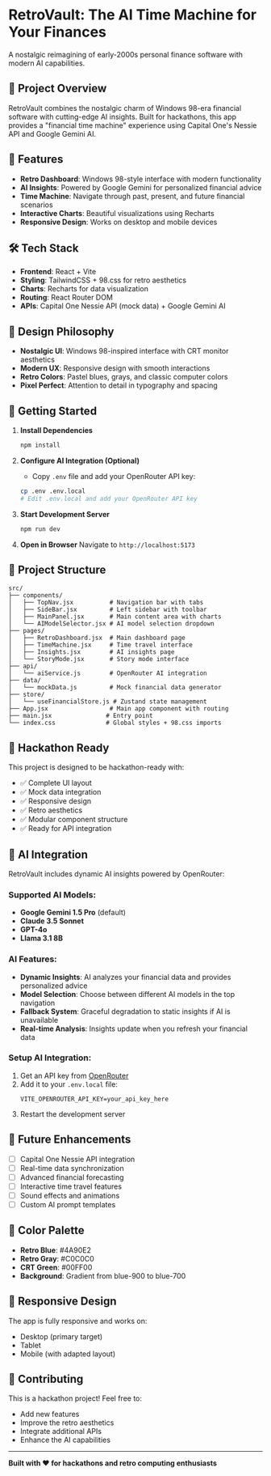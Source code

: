 # RetroVault: The AI Time Machine for Your Finances

A nostalgic reimagining of early-2000s personal finance software with modern AI capabilities.

## 🎯 Project Overview

RetroVault combines the nostalgic charm of Windows 98-era financial software with cutting-edge AI insights. Built for hackathons, this app provides a "financial time machine" experience using Capital One's Nessie API and Google Gemini AI.

## 🚀 Features

- **Retro Dashboard**: Windows 98-style interface with modern functionality
- **AI Insights**: Powered by Google Gemini for personalized financial advice
- **Time Machine**: Navigate through past, present, and future financial scenarios
- **Interactive Charts**: Beautiful visualizations using Recharts
- **Responsive Design**: Works on desktop and mobile devices

## 🛠️ Tech Stack

- **Frontend**: React + Vite
- **Styling**: TailwindCSS + 98.css for retro aesthetics
- **Charts**: Recharts for data visualization
- **Routing**: React Router DOM
- **APIs**: Capital One Nessie API (mock data) + Google Gemini AI

## 🎨 Design Philosophy

- **Nostalgic UI**: Windows 98-inspired interface with CRT monitor aesthetics
- **Modern UX**: Responsive design with smooth interactions
- **Retro Colors**: Pastel blues, grays, and classic computer colors
- **Pixel Perfect**: Attention to detail in typography and spacing

## 🚀 Getting Started

1. **Install Dependencies**
   ```bash
   npm install
   ```

2. **Configure AI Integration (Optional)**
   - Copy `.env` file and add your OpenRouter API key:
   ```bash
   cp .env .env.local
   # Edit .env.local and add your OpenRouter API key
   ```

3. **Start Development Server**
   ```bash
   npm run dev
   ```

4. **Open in Browser**
   Navigate to `http://localhost:5173`

## 📁 Project Structure

```
src/
├── components/
│   ├── TopNav.jsx          # Navigation bar with tabs
│   ├── SideBar.jsx         # Left sidebar with toolbar
│   ├── MainPanel.jsx       # Main content area with charts
│   └── AIModelSelector.jsx # AI model selection dropdown
├── pages/
│   ├── RetroDashboard.jsx  # Main dashboard page
│   ├── TimeMachine.jsx     # Time travel interface
│   ├── Insights.jsx        # AI insights page
│   └── StoryMode.jsx       # Story mode interface
├── api/
│   └── aiService.js        # OpenRouter AI integration
├── data/
│   └── mockData.js         # Mock financial data generator
├── store/
│   └── useFinancialStore.js # Zustand state management
├── App.jsx                 # Main app component with routing
├── main.jsx               # Entry point
└── index.css              # Global styles + 98.css imports
```

## 🎯 Hackathon Ready

This project is designed to be hackathon-ready with:
- ✅ Complete UI layout
- ✅ Mock data integration
- ✅ Responsive design
- ✅ Retro aesthetics
- ✅ Modular component structure
- ✅ Ready for API integration

## 🤖 AI Integration

RetroVault includes dynamic AI insights powered by OpenRouter:

### **Supported AI Models:**
- **Google Gemini 1.5 Pro** (default)
- **Claude 3.5 Sonnet**
- **GPT-4o**
- **Llama 3.1 8B**

### **AI Features:**
- **Dynamic Insights**: AI analyzes your financial data and provides personalized advice
- **Model Selection**: Choose between different AI models in the top navigation
- **Fallback System**: Graceful degradation to static insights if AI is unavailable
- **Real-time Analysis**: Insights update when you refresh your financial data

### **Setup AI Integration:**
1. Get an API key from [OpenRouter](https://openrouter.ai/)
2. Add it to your `.env.local` file:
   ```
   VITE_OPENROUTER_API_KEY=your_api_key_here
   ```
3. Restart the development server

## 🔮 Future Enhancements

- [ ] Capital One Nessie API integration
- [ ] Real-time data synchronization
- [ ] Advanced financial forecasting
- [ ] Interactive time travel features
- [ ] Sound effects and animations
- [ ] Custom AI prompt templates

## 🎨 Color Palette

- **Retro Blue**: #4A90E2
- **Retro Gray**: #C0C0C0
- **CRT Green**: #00FF00
- **Background**: Gradient from blue-900 to blue-700

## 📱 Responsive Design

The app is fully responsive and works on:
- Desktop (primary target)
- Tablet
- Mobile (with adapted layout)

## 🤝 Contributing

This is a hackathon project! Feel free to:
- Add new features
- Improve the retro aesthetics
- Integrate additional APIs
- Enhance the AI capabilities

---

**Built with ❤️ for hackathons and retro computing enthusiasts**
